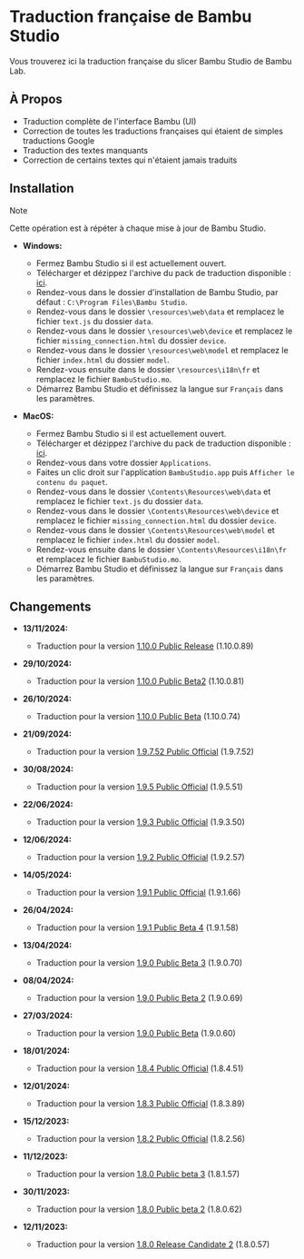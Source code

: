 # Traduction française de Bambu Studio
Vous trouverez ici la traduction française du slicer Bambu Studio de Bambu Lab.

## À Propos

- Traduction complète de l'interface Bambu (UI)
- Correction de toutes les traductions françaises qui étaient de simples traductions Google
- Traduction des textes manquants
- Correction de certains textes qui n'étaient jamais traduits

## Installation

> [!NOTE]
> Cette opération est à répéter à chaque mise à jour de Bambu Studio.

- **Windows:**
  - Fermez Bambu Studio si il est actuellement ouvert.
  - Télécharger et dézippez l'archive du pack de traduction disponible : [ici](https://github.com/Guilouz/Traduction-FR-BambuStudio/archive/refs/heads/main.zip).
  - Rendez-vous dans le dossier d'installation de Bambu Studio, par défaut : `C:\Program Files\Bambu Studio`.
  - Rendez-vous dans le dossier `\resources\web\data` et remplacez le fichier `text.js` du dossier `data`.
  - Rendez-vous dans le dossier `\resources\web\device` et remplacez le fichier `missing_connection.html` du dossier `device`.
  - Rendez-vous dans le dossier `\resources\web\model` et remplacez le fichier `index.html` du dossier `model`.
  - Rendez-vous ensuite dans le dossier `\resources\i18n\fr` et remplacez le fichier `BambuStudio.mo`.
  - Démarrez Bambu Studio et définissez la langue sur `Français` dans les paramètres.

- **MacOS:**
  - Fermez Bambu Studio si il est actuellement ouvert.
  - Télécharger et dézippez l'archive du pack de traduction disponible : [ici](https://github.com/Guilouz/Traduction-FR-BambuStudio/archive/refs/heads/main.zip).
  - Rendez-vous dans votre dossier `Applications`.
  - Faites un clic droit sur l'application `BambuStudio.app` puis `Afficher le contenu du paquet`.
  - Rendez-vous dans le dossier `\Contents\Resources\web\data` et remplacez le fichier `text.js` du dossier `data`.
  - Rendez-vous dans le dossier `\Contents\Resources\web\device` et remplacez le fichier `missing_connection.html` du dossier `device`.
  - Rendez-vous dans le dossier `\Contents\Resources\web\model` et remplacez le fichier `index.html` du dossier `model`.
  - Rendez-vous ensuite dans le dossier `\Contents\Resources\i18n\fr` et remplacez le fichier `BambuStudio.mo`.
  - Démarrez Bambu Studio et définissez la langue sur `Français` dans les paramètres.

## Changements

- **13/11/2024:**
  - Traduction pour la version [1.10.0 Public Release](https://github.com/bambulab/BambuStudio/releases/tag/v01.10.00.89) (1.10.0.89)

- **29/10/2024:**
  - Traduction pour la version [1.10.0 Public Beta2](https://github.com/bambulab/BambuStudio/releases/tag/v01.10.00.81) (1.10.0.81)

- **26/10/2024:**
  - Traduction pour la version [1.10.0 Public Beta](https://github.com/bambulab/BambuStudio/releases/tag/v01.10.00.74) (1.10.0.74)

- **21/09/2024:**
  - Traduction pour la version [1.9.7.52 Public Official](https://github.com/bambulab/BambuStudio/releases/tag/v01.09.07.52) (1.9.7.52)

- **30/08/2024:**
  - Traduction pour la version [1.9.5 Public Official](https://github.com/bambulab/BambuStudio/releases/tag/v01.09.05.51) (1.9.5.51)

- **22/06/2024:**
  - Traduction pour la version [1.9.3 Public Official](https://github.com/bambulab/BambuStudio/releases/tag/v01.09.03.50) (1.9.3.50)

- **12/06/2024:**
  - Traduction pour la version [1.9.2 Public Official](https://github.com/bambulab/BambuStudio/releases/tag/v01.09.02.57) (1.9.2.57)

- **14/05/2024:**
  - Traduction pour la version [1.9.1 Public Official](https://github.com/bambulab/BambuStudio/releases/tag/v01.09.01.66) (1.9.1.66)

- **26/04/2024:**
  - Traduction pour la version [1.9.1 Public Beta 4](https://github.com/bambulab/BambuStudio/releases/tag/v01.09.01.58) (1.9.1.58)

- **13/04/2024:**
  - Traduction pour la version [1.9.0 Public Beta 3](https://github.com/bambulab/BambuStudio/releases/tag/v01.09.00.70) (1.9.0.70)

- **08/04/2024:**
  - Traduction pour la version [1.9.0 Public Beta 2](https://github.com/bambulab/BambuStudio/releases/tag/v01.09.00.69) (1.9.0.69)

- **27/03/2024:**
  - Traduction pour la version [1.9.0 Public Beta](https://github.com/bambulab/BambuStudio/releases/tag/v01.09.00.60) (1.9.0.60)

- **18/01/2024:**
  - Traduction pour la version [1.8.4 Public Official](https://github.com/bambulab/BambuStudio/releases/tag/v01.08.04.51) (1.8.4.51)

- **12/01/2024:**
  - Traduction pour la version [1.8.3 Public Official](https://github.com/bambulab/BambuStudio/releases/tag/v01.08.03.89) (1.8.3.89)

- **15/12/2023:**
  - Traduction pour la version [1.8.2 Public Official](https://github.com/bambulab/BambuStudio/releases/tag/v01.08.02.56) (1.8.2.56)

- **11/12/2023:**
  - Traduction pour la version [1.8.0 Public beta 3](https://github.com/bambulab/BambuStudio/releases/tag/v01.08.01.57) (1.8.1.57)

- **30/11/2023:**
  - Traduction pour la version [1.8.0 Public beta 2](https://github.com/bambulab/BambuStudio/releases/tag/v01.08.00.62) (1.8.0.62)

- **12/11/2023:**
  - Traduction pour la version [1.8.0 Release Candidate 2](https://github.com/bambulab/BambuStudio/releases/tag/v01.08.00.57) (1.8.0.57)
